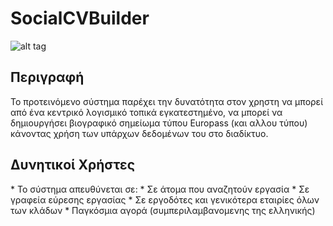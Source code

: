 <h1>SocialCVBuilder</h1>

![alt tag](https://github.com/ellak-monades-aristeias/Jarrive/blob/master/JarriveSystem.png)

<h2>Περιγραφή</h2>
Το προτεινόμενο σύστημα παρέχει την δυνατότητα στον χρηστη να μπορεί από ένα κεντρικό λογισμικό τοπικά εγκατεστημένο, να μπορεί να δημιουργήσει βιογραφικό σημείωμα τύπου Europass (και αλλου τύπου) κάνοντας χρήση των υπάρχων δεδομένων του στο διαδίκτυο.

<h2>Δυνητικοί Χρήστες </h2>
* Το σύστημα απευθύνεται σε:
* Σε άτομα που αναζητούν εργασία
* Σε γραφεία εύρεσης εργασίας
* Σε εργοδότες και γενικότερα εταιρίες όλων των κλάδων
* Παγκόσμια αγορά (συμπεριλαμβανομενης της ελληνικής)
